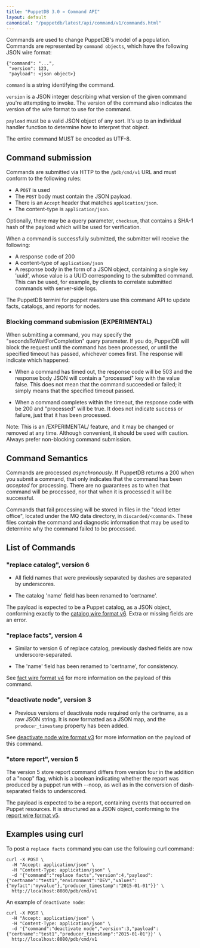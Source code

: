 ```yaml
---
title: "PuppetDB 3.0 » Command API"
layout: default
canonical: "/puppetdb/latest/api/command/v1/commands.html"
---
```


[factsv4]: ../../wire_format/facts_format_v4.html
[catalogv6]: ../../wire_format/catalog_format_v6.html
[reportv5]: ../../wire_format/report_format_v5.html
[deactivatev3]: ../../wire_format/deactivate_node_format_v3.html

Commands are used to change PuppetDB's
model of a population. Commands are represented by `command objects`,
which have the following JSON wire format:

    {"command": "...",
     "version": 123,
     "payload": <json object>}

`command` is a string identifying the command.

`version` is a JSON integer describing what version of the given
command you're attempting to invoke. The version of the command
also indicates the version of the wire format to use for the command.

`payload` must be a valid JSON object of any sort. It's up to an
individual handler function to determine how to interpret that object.

The entire command MUST be encoded as UTF-8.

## Command submission

Commands are submitted via HTTP to the `/pdb/cmd/v1` URL and must
conform to the following rules:

* A `POST` is used
* The `POST` body must contain the JSON payload.
* There is an `Accept` header that matches `application/json`.
* The content-type is `application/json`.

Optionally, there may be a query parameter, `checksum`, that contains a SHA-1 hash of
the payload which will be used for verification.

When a command is successfully submitted, the submitter will
receive the following:

* A response code of 200
* A content-type of `application/json`
* A response body in the form of a JSON object, containing a single key 'uuid', whose
  value is a UUID corresponding to the submitted command. This can be used, for example, by
  clients to correlate submitted commands with server-side logs.

The PuppetDB termini for puppet masters use this command API to update facts, catalogs, and reports for nodes.

### Blocking command submission (EXPERIMENTAL)

When submitting a command, you may specify the "secondsToWaitForCompletion"
query parameter. If you do, PuppetDB will block the request until the command
has been processed, or until the specified timeout has passed, whichever comes
first. The response will indicate which happened:

* When a command has timed out, the response code will be 503 and the response
  body JSON will contain a "processed" key with the value false. This does not
  mean that the command succeeded or failed; it simply means that the specified
  timeout passed.

* When a command completes within the timeout, the response code with be 200 and
  "processed" will be true. It does not indicate success or failure, just that
  it has been processed.

Note: This is an /EXPERIMENTAL/ feature, and it may be changed or removed at any
time. Although convenient, it should be used with caution. Always prefer
non-blocking command submission.

## Command Semantics

Commands are processed _asynchronously_. If PuppetDB returns a 200
when you submit a command, that only indicates that the command has
been _accepted_ for processing. There are no guarantees as to when
that command will be processed, nor that when it is processed it will
be successful.

Commands that fail processing will be stored in files in the "dead
letter office", located under the MQ data directory, in
`discarded/<command>`. These files contain the command and diagnostic
information that may be used to determine why the command failed to be
processed.

## List of Commands

### "replace catalog", version 6

* All field names that were previously separated by dashes are
  separated by underscores.

* The catalog 'name' field has been renamed to 'certname'.

The payload is expected to be a Puppet catalog, as a JSON object,
conforming exactly to the [catalog wire format v6][catalogv6]. Extra
or missing fields are an error.

### "replace facts", version 4

* Similar to version 6 of replace catalog, previously dashed fields are now
  underscore-separated.

* The 'name' field has been renamed to 'certname', for consistency. 

See [fact wire format v4][factsv4] for more information on the
payload of this command.

### "deactivate node", version 3

* Previous versions of deactivate node required only the certname, as a raw JSON
  string. It is now formatted as a JSON map, and the `producer_timestamp`
  property has been added.

See [deactivate node wire format v3][deactivatev3] for more information on the
payload of this command.

### "store report", version 5

The version 5 store report command differs from version four in the addition of
a "noop" flag, which is a boolean indicating whether the report was produced by
a puppet run with --noop, as well as in the conversion of dash-separated fields to
underscored.

The payload is expected to be a report, containing events that occurred on Puppet
resources.  It is structured as a JSON object, conforming to the
[report wire format v5][reportv5].

## Examples using curl

To post a `replace facts` command you can use the following curl command:

    curl -X POST \
      -H "Accept: application/json" \
      -H "Content-Type: application/json" \
      -d '{"command":"replace facts","version":4,"payload":{"certname":"test1","environment":"DEV","values":{"myfact":"myvalue"},"producer_timestamp":"2015-01-01"}}' \
      http://localhost:8080/pdb/cmd/v1

An example of `deactivate node`:

    curl -X POST \
      -H "Accept: application/json" \
      -H "Content-Type: application/json" \
      -d '{"command":"deactivate node","version":3,"payload":{"certname":"test1","producer_timestamp":"2015-01-01"}}' \
      http://localhost:8080/pdb/cmd/v1

